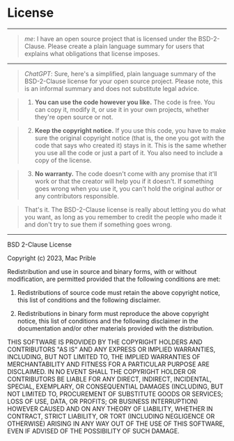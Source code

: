 
# License 
---

>*me*: I have an open source project that is licensed under the BSD-2-Clause. Please create a plain language summary for users that explains what obligations that license imposes.

---

> *ChatGPT*: Sure, here's a simplified, plain language summary of the BSD-2-Clause license for your open source project. Please note, this is an informal summary and does not substitute legal advice.

> 1. **You can use the code however you like.**
>   The code is free. You can copy it, modify it, or use it in your own projects, whether they're open source or not.

> 2. **Keep the copyright notice.**
>   If you use this code, you have to make sure the original copyright notice (that is, the one you got with the code that says who created it) stays in it. This is the same whether you use all the code or just a part of it. You also need to include a copy of the license.

> 3. **No warranty.**
>  The code doesn't come with any promise that it'll work or that the creator will help you if it doesn't. If something goes wrong when you use it, you can't hold the original author or any contributors responsible.

> That's it. The BSD-2-Clause license is really about letting you do what you want, as long as you remember to credit the people who made it and don't try to sue them if something goes wrong.


---


BSD 2-Clause License

Copyright (c) 2023, Mac Prible

Redistribution and use in source and binary forms, with or without
modification, are permitted provided that the following conditions are met:

1. Redistributions of source code must retain the above copyright notice, this
   list of conditions and the following disclaimer.

2. Redistributions in binary form must reproduce the above copyright notice,
   this list of conditions and the following disclaimer in the documentation
   and/or other materials provided with the distribution.

THIS SOFTWARE IS PROVIDED BY THE COPYRIGHT HOLDERS AND CONTRIBUTORS "AS IS"
AND ANY EXPRESS OR IMPLIED WARRANTIES, INCLUDING, BUT NOT LIMITED TO, THE
IMPLIED WARRANTIES OF MERCHANTABILITY AND FITNESS FOR A PARTICULAR PURPOSE ARE
DISCLAIMED. IN NO EVENT SHALL THE COPYRIGHT HOLDER OR CONTRIBUTORS BE LIABLE
FOR ANY DIRECT, INDIRECT, INCIDENTAL, SPECIAL, EXEMPLARY, OR CONSEQUENTIAL
DAMAGES (INCLUDING, BUT NOT LIMITED TO, PROCUREMENT OF SUBSTITUTE GOODS OR
SERVICES; LOSS OF USE, DATA, OR PROFITS; OR BUSINESS INTERRUPTION) HOWEVER
CAUSED AND ON ANY THEORY OF LIABILITY, WHETHER IN CONTRACT, STRICT LIABILITY,
OR TORT (INCLUDING NEGLIGENCE OR OTHERWISE) ARISING IN ANY WAY OUT OF THE USE
OF THIS SOFTWARE, EVEN IF ADVISED OF THE POSSIBILITY OF SUCH DAMAGE.
